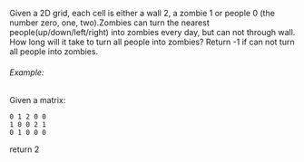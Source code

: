 Given a 2D grid, each cell is either a wall 2, a zombie 1 or people 0 (the number zero, one, two).Zombies can turn the nearest people(up/down/left/right) into zombies every day, but can not through wall. How long will it take to turn all people into zombies? Return -1 if can not turn all people into zombies.

###### Example:

Given a matrix:
```
0 1 2 0 0
1 0 0 2 1
0 1 0 0 0
```
return 2
